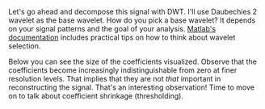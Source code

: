 Let's go ahead and decompose this signal with DWT. I'll use Daubechies 2 wavelet as the base wavelet. How do you pick a base wavelet? It depends on your signal patterns and the goal of your analysis. [Matlab's documentation](https://www.mathworks.com/help/wavelet/gs/choose-a-wavelet.html) includes practical tips on how to think about wavelet selection.

Below you can see the size of the coefficients visualized. Observe that the coefficients become increasingly indistinguishable from zero at finer resolution levels. That implies that they are not *that* important in reconstructing the signal. That's an interesting observation! Time to move on to talk about coefficient shrinkage (thresholding).



